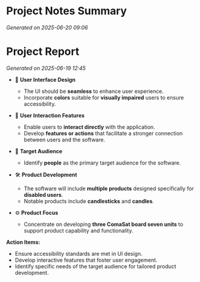# Project Notes Summary

*Generated on 2025-06-20 09:06*

# Project Report

*Generated on 2025-06-19 12:45*

- 🎨 **User Interface Design**
  - The UI should be **seamless** to enhance user experience.
  - Incorporate **colors** suitable for **visually impaired** users to ensure accessibility.

- 📱 **User Interaction Features**
  - Enable users to **interact directly** with the application.
  - Develop **features or actions** that facilitate a stronger connection between users and the software.

- 👥 **Target Audience**
  - Identify **people** as the primary target audience for the software.
  
- 🛠️ **Product Development**
  - The software will include **multiple products** designed specifically for **disabled users**.
  - Notable products include **candlesticks** and **candles**.

- ⚙️ **Product Focus**
  - Concentrate on developing **three ComaSat board seven units** to support product capability and functionality.

**Action Items:**
- Ensure accessibility standards are met in UI design.
- Develop interactive features that foster user engagement.
- Identify specific needs of the target audience for tailored product development.